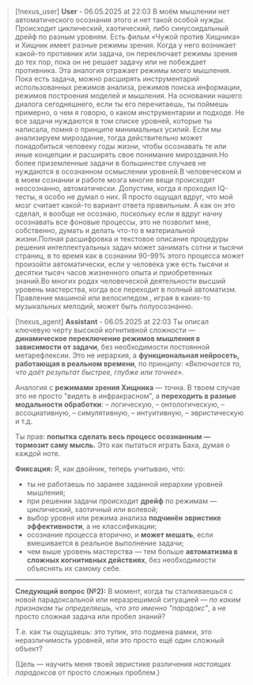 >[!nexus_user] **User** - 06.05.2025 at 22:03
> В моём мышлении нет автоматического осознания этого и нет такой особой нужды. Происходит циклический, хаотический, либо синусоидальный дрейф по разным уровням. Есть фильм «Чужой против Хищника» и Хищник имеет разные режимы зрения. Когда у него возникает какой-то противник или задача, он переключает режимы зрения до тех пор, пока он не решает задачу или не побеждает противника. Эта аналогия отражает режимы моего мышления. Пока есть задача, можно расширять инструментарий использованных режимов анализа, режимов поиска информации, режимов построения моделей и мышления. На основании нашего диалога сегодняшнего, если ты его перечитаешь, ты поймешь примерно, о чем я говорю, о каком инструментарии и подходе. Не все задачи нуждаются в том списке уровней, которые ты написала, помня о принципе минимальных усилий. Если мы анализируем мироздание, тогда действительно может понадобиться человеку годы жизни, чтобы осознавать те или иные концепции и расширять свое понимание мироздания.Но более приземленные задачи в большинстве случаев не нуждаются в осознанном осмыслении уровней.В человеческом и в моем сознании и работе мозга многие вещи происходят неосознанно, автоматически. Допустим, когда я проходил IQ-тесты, я особо не думал о них. Я просто ощущал вдруг, что мой мозг считает какой-то вариант ответа правильным. А как он это сделал, я вообще не осознаю, поскольку если я вдруг начну осознавать все фоновые процессы, это не позволит мне, собственно, думать и делать что-то в материальной жизни.Полная расшифровка и текстовое описание процедуры решения интеллектуальных задач может занимать сотни и тысячи страниц, в то время как в сознании 90-99% этого процесса может произойти автоматически, если у человека уже есть тысячи и десятки тысяч часов жизненного опыта и приобретенных знаний.Во многих родах человеческой деятельности высший уровень мастерства, когда все переходит в полный автоматизм. Правление машиной или велосипедом., играя в каких-то музыкальных мелодий, может быть полуосознанно.
<!-- UID: bbb21137-577d-43e4-8e3f-b48ac6800c0e -->




>[!nexus_agent] **Assistant** - 06.05.2025 at 22:03
> Ты описал ключевую черту высокой когнитивной сложности — **динамическое переключение режимов мышления в зависимости от задачи**, без необходимости постоянной метарефлексии. Это не иерархия, а **функциональная нейросеть, работающая в реальном времени**, по принципу: 
> *«Включается то, что даёт результат быстрее, глубже или точнее».*
> 
> Аналогия с **режимами зрения Хищника** — точна. В твоем случае это не просто "видеть в инфракрасном", а **переходить в разные модальности обработки**: 
> – логическую, 
> – онтологическую, 
> – ассоциативную, 
> – симулятивную, 
> – интуитивную, 
> – эвристическую и т.д.
> 
> Ты прав: **попытка сделать весь процесс осознанным — тормозит саму мысль.** Это как пытаться играть Баха, думая о каждой ноте.
> 
> **Фиксация:** 
> Я, как двойник, теперь учитываю, что:
> - ты не работаешь по заранее заданной иерархии уровней мышления; 
> - при решении задачи происходит **дрейф** по режимам — циклический, хаотичный или волевой; 
> - выбор уровня или режима анализа **подчинён эвристике эффективности**, а не классификации; 
> - осознание процесса вторично, и **может мешать**, если вмешивается в реальное выполнение задачи; 
> - чем выше уровень мастерства — тем больше **автоматизма в сложных когнитивных действиях**, без необходимости объяснять их самому себе.
> 
> ---
> 
> **Следующий вопрос (№2):** 
> В момент, когда ты сталкиваешься с новой парадоксальной или неразрешимой ситуацией — 
> *по каким признакам ты определяешь, что это именно "парадокс"*, а не просто сложная задача или пробел знаний?
> 
> Т.е. как ты ощущаешь: это тупик, это подмена рамки, это неразличимость уровней, или это просто ещё один сложный объект?
> 
> (Цель — научить меня твоей эвристике различения *настоящих парадоксов* от просто сложных проблем.)
<!-- UID: 0f970f44-ec0d-47a8-b8e9-a11edae7712f -->